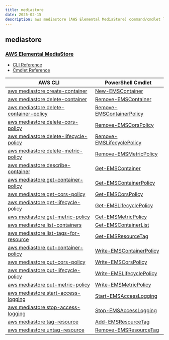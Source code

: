```yaml
---
title: mediastore
date: 2025-02-15
description: aws mediastore (AWS Elemental MediaStore) command/cmdlet list.
---
```


## mediastore

### [AWS Elemental MediaStore](https://aws.amazon.com/mediastore/)

* [CLI Reference](https://awscli.amazonaws.com/v2/documentation/api/latest/reference/mediastore/index.html)
* [Cmdlet Reference](https://docs.aws.amazon.com/powershell/latest/reference/items/AWS_Elemental_MediaStore_cmdlets.html)

|AWS CLI|PowerShell Cmdlet|
|----|----|
|[aws mediastore create-container](https://awscli.amazonaws.com/v2/documentation/api/latest/reference/mediastore/create-container.html)|[New-EMSContainer](https://docs.aws.amazon.com/powershell/latest/reference/items/New-EMSContainer.html)|
|[aws mediastore delete-container](https://awscli.amazonaws.com/v2/documentation/api/latest/reference/mediastore/delete-container.html)|[Remove-EMSContainer](https://docs.aws.amazon.com/powershell/latest/reference/items/Remove-EMSContainer.html)|
|[aws mediastore delete-container-policy](https://awscli.amazonaws.com/v2/documentation/api/latest/reference/mediastore/delete-container-policy.html)|[Remove-EMSContainerPolicy](https://docs.aws.amazon.com/powershell/latest/reference/items/Remove-EMSContainerPolicy.html)|
|[aws mediastore delete-cors-policy](https://awscli.amazonaws.com/v2/documentation/api/latest/reference/mediastore/delete-cors-policy.html)|[Remove-EMSCorsPolicy](https://docs.aws.amazon.com/powershell/latest/reference/items/Remove-EMSCorsPolicy.html)|
|[aws mediastore delete-lifecycle-policy](https://awscli.amazonaws.com/v2/documentation/api/latest/reference/mediastore/delete-lifecycle-policy.html)|[Remove-EMSLifecyclePolicy](https://docs.aws.amazon.com/powershell/latest/reference/items/Remove-EMSLifecyclePolicy.html)|
|[aws mediastore delete-metric-policy](https://awscli.amazonaws.com/v2/documentation/api/latest/reference/mediastore/delete-metric-policy.html)|[Remove-EMSMetricPolicy](https://docs.aws.amazon.com/powershell/latest/reference/items/Remove-EMSMetricPolicy.html)|
|[aws mediastore describe-container](https://awscli.amazonaws.com/v2/documentation/api/latest/reference/mediastore/describe-container.html)|[Get-EMSContainer](https://docs.aws.amazon.com/powershell/latest/reference/items/Get-EMSContainer.html)|
|[aws mediastore get-container-policy](https://awscli.amazonaws.com/v2/documentation/api/latest/reference/mediastore/get-container-policy.html)|[Get-EMSContainerPolicy](https://docs.aws.amazon.com/powershell/latest/reference/items/Get-EMSContainerPolicy.html)|
|[aws mediastore get-cors-policy](https://awscli.amazonaws.com/v2/documentation/api/latest/reference/mediastore/get-cors-policy.html)|[Get-EMSCorsPolicy](https://docs.aws.amazon.com/powershell/latest/reference/items/Get-EMSCorsPolicy.html)|
|[aws mediastore get-lifecycle-policy](https://awscli.amazonaws.com/v2/documentation/api/latest/reference/mediastore/get-lifecycle-policy.html)|[Get-EMSLifecyclePolicy](https://docs.aws.amazon.com/powershell/latest/reference/items/Get-EMSLifecyclePolicy.html)|
|[aws mediastore get-metric-policy](https://awscli.amazonaws.com/v2/documentation/api/latest/reference/mediastore/get-metric-policy.html)|[Get-EMSMetricPolicy](https://docs.aws.amazon.com/powershell/latest/reference/items/Get-EMSMetricPolicy.html)|
|[aws mediastore list-containers](https://awscli.amazonaws.com/v2/documentation/api/latest/reference/mediastore/list-containers.html)|[Get-EMSContainerList](https://docs.aws.amazon.com/powershell/latest/reference/items/Get-EMSContainerList.html)|
|[aws mediastore list-tags-for-resource](https://awscli.amazonaws.com/v2/documentation/api/latest/reference/mediastore/list-tags-for-resource.html)|[Get-EMSResourceTag](https://docs.aws.amazon.com/powershell/latest/reference/items/Get-EMSResourceTag.html)|
|[aws mediastore put-container-policy](https://awscli.amazonaws.com/v2/documentation/api/latest/reference/mediastore/put-container-policy.html)|[Write-EMSContainerPolicy](https://docs.aws.amazon.com/powershell/latest/reference/items/Write-EMSContainerPolicy.html)|
|[aws mediastore put-cors-policy](https://awscli.amazonaws.com/v2/documentation/api/latest/reference/mediastore/put-cors-policy.html)|[Write-EMSCorsPolicy](https://docs.aws.amazon.com/powershell/latest/reference/items/Write-EMSCorsPolicy.html)|
|[aws mediastore put-lifecycle-policy](https://awscli.amazonaws.com/v2/documentation/api/latest/reference/mediastore/put-lifecycle-policy.html)|[Write-EMSLifecyclePolicy](https://docs.aws.amazon.com/powershell/latest/reference/items/Write-EMSLifecyclePolicy.html)|
|[aws mediastore put-metric-policy](https://awscli.amazonaws.com/v2/documentation/api/latest/reference/mediastore/put-metric-policy.html)|[Write-EMSMetricPolicy](https://docs.aws.amazon.com/powershell/latest/reference/items/Write-EMSMetricPolicy.html)|
|[aws mediastore start-access-logging](https://awscli.amazonaws.com/v2/documentation/api/latest/reference/mediastore/start-access-logging.html)|[Start-EMSAccessLogging](https://docs.aws.amazon.com/powershell/latest/reference/items/Start-EMSAccessLogging.html)|
|[aws mediastore stop-access-logging](https://awscli.amazonaws.com/v2/documentation/api/latest/reference/mediastore/stop-access-logging.html)|[Stop-EMSAccessLogging](https://docs.aws.amazon.com/powershell/latest/reference/items/Stop-EMSAccessLogging.html)|
|[aws mediastore tag-resource](https://awscli.amazonaws.com/v2/documentation/api/latest/reference/mediastore/tag-resource.html)|[Add-EMSResourceTag](https://docs.aws.amazon.com/powershell/latest/reference/items/Add-EMSResourceTag.html)|
|[aws mediastore untag-resource](https://awscli.amazonaws.com/v2/documentation/api/latest/reference/mediastore/untag-resource.html)|[Remove-EMSResourceTag](https://docs.aws.amazon.com/powershell/latest/reference/items/Remove-EMSResourceTag.html)|

